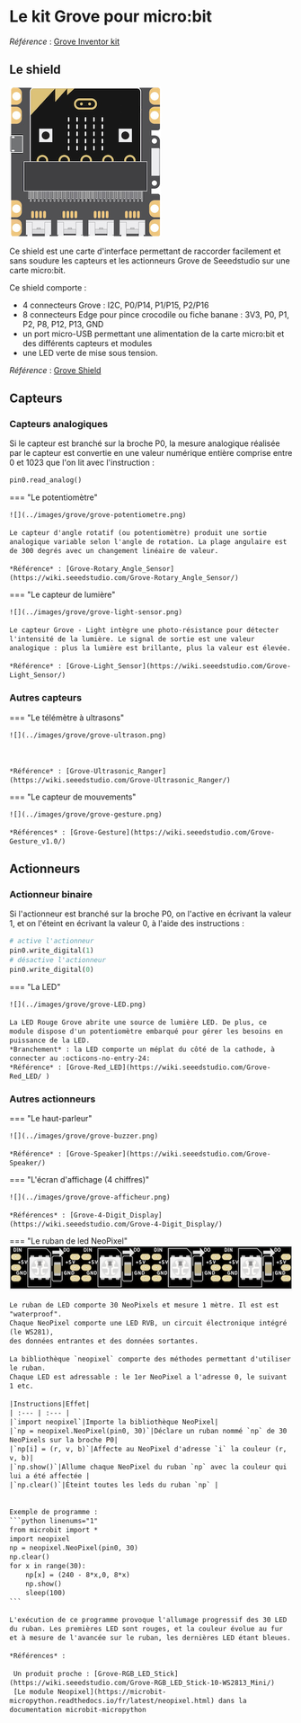 # Le kit Grove pour micro:bit

*Référence* : [Grove Inventor kit](https://wiki.seeedstudio.com/Grove_Inventor_Kit_for_microbit/)
## Le shield
![](../images/grove/shield-grove-microbit.png)

Ce shield est une carte d'interface permettant de raccorder facilement et sans soudure les capteurs et les actionneurs Grove de Seeedstudio sur une carte micro:bit.

Ce shield comporte : 

- 4 connecteurs Grove : I2C,  P0/P14,  P1/P15,  P2/P16
- 8 connecteurs Edge pour pince crocodile ou fiche banane : 3V3, P0, P1, P2, P8, P12, P13, GND
- un port micro-USB permettant une alimentation de la carte micro:bit et des différents capteurs et modules
- une LED verte de mise sous tension.

*Référence* : [Grove Shield](https://www.seeedstudio.com/Grove-Shield-for-micro-bit-v2-0.html)

## Capteurs 
### Capteurs analogiques

Si le capteur est branché sur la broche P0, la mesure analogique réalisée par le capteur est convertie en une valeur numérique entière comprise entre 0 et 1023 que l'on lit avec l'instruction : 
```python
pin0.read_analog()
```

=== "Le potentiomètre"

    ![](../images/grove/grove-potentiometre.png)
    
    Le capteur d'angle rotatif (ou potentiomètre) produit une sortie analogique variable selon l'angle de rotation. La plage angulaire est de 300 degrés avec un changement linéaire de valeur.
    
    *Référence* : [Grove-Rotary_Angle_Sensor](https://wiki.seeedstudio.com/Grove-Rotary_Angle_Sensor/)
    
=== "Le capteur de lumière" 

    ![](../images/grove/grove-light-sensor.png)
    
    Le capteur Grove - Light intègre une photo-résistance pour détecter l'intensité de la lumière. Le signal de sortie est une valeur analogique : plus la lumière est brillante, plus la valeur est élevée.
    
    *Référence* : [Grove-Light_Sensor](https://wiki.seeedstudio.com/Grove-Light_Sensor/)

### Autres capteurs

=== "Le télémètre à ultrasons" 

    ![](../images/grove/grove-ultrason.png)
    
    

    *Référence* : [Grove-Ultrasonic_Ranger](https://wiki.seeedstudio.com/Grove-Ultrasonic_Ranger/)

=== "Le capteur de mouvements"

    ![](../images/grove/grove-gesture.png)
    
    *Références* : [Grove-Gesture](https://wiki.seeedstudio.com/Grove-Gesture_v1.0/)


## Actionneurs

### Actionneur binaire

Si l'actionneur est branché sur la broche P0, on l'active en écrivant la valeur 1, et on l'éteint en écrivant la valeur 0, à l'aide des instructions : 
```python
# active l'actionneur
pin0.write_digital(1)
# désactive l'actionneur
pin0.write_digital(0)
```

=== "La LED" 

    ![](../images/grove/grove-LED.png)
    
    La LED Rouge Grove abrite une source de lumière LED. De plus, ce module dispose d'un potentiomètre embarqué pour gérer les besoins en puissance de la LED.  
    *Branchement* : la LED comporte un méplat du côté de la cathode, à connecter au :octicons-no-entry-24:  
    *Référence* : [Grove-Red_LED](https://wiki.seeedstudio.com/Grove-Red_LED/ ) 

### Autres actionneurs

=== "Le haut-parleur"

    ![](../images/grove/grove-buzzer.png)

    *Référence* : [Grove-Speaker](https://wiki.seeedstudio.com/Grove-Speaker/)


=== "L'écran d'affichage (4 chiffres)"
    
    ![](../images/grove/grove-afficheur.png)
    
    *Références* : [Grove-4-Digit_Display](https://wiki.seeedstudio.com/Grove-4-Digit_Display/)

=== "Le ruban de led NeoPixel"
    ![](../images/grove/grove-bande-LED.png)
    
    Le ruban de LED comporte 30 NeoPixels et mesure 1 mètre. Il est est "waterproof".  
    Chaque NeoPixel comporte une LED RVB, un circuit électronique intégré (le WS281), 
    des données entrantes et des données sortantes. 
    
    La bibliothèque `neopixel` comporte des méthodes permettant d'utiliser le ruban. 
    Chaque LED est adressable : le 1er NeoPixel a l'adresse 0, le suivant 1 etc.  
    
    |Instructions|Effet|
    | :--- | :--- |
    |`import neopixel`|Importe la bibliothèque NeoPixel|
    |`np = neopixel.NeoPixel(pin0, 30)`|Déclare un ruban nommé `np` de 30 NeoPixels sur la broche P0|
    |`np[i] = (r, v, b)`|Affecte au NeoPixel d'adresse `i` la couleur (r, v, b)|
    |`np.show()`|Allume chaque NeoPixel du ruban `np` avec la couleur qui lui a été affectée |
    |`np.clear()`|Éteint toutes les leds du ruban `np` |


    Exemple de programme : 
    ```python linenums="1"
    from microbit import *
    import neopixel
    np = neopixel.NeoPixel(pin0, 30)
    np.clear()
    for x in range(30):
        np[x] = (240 - 8*x,0, 8*x)
        np.show()    
        sleep(100)
    ```
    
    L'exécution de ce programme provoque l'allumage progressif des 30 LED du ruban. Les premières LED sont rouges, et la couleur évolue au fur et à mesure de l'avancée sur le ruban, les dernières LED étant bleues.
    
    *Références* :  
    
     Un produit proche : [Grove-RGB_LED_Stick](https://wiki.seeedstudio.com/Grove-RGB_LED_Stick-10-WS2813_Mini/)  
     [Le module Neopixel](https://microbit-micropython.readthedocs.io/fr/latest/neopixel.html) dans la documentation microbit-micropython


